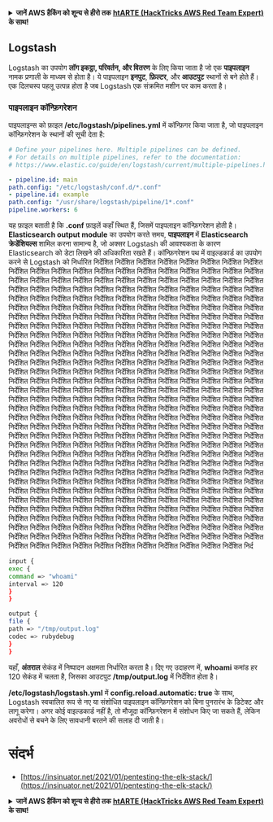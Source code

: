 <details>

<summary><strong>जानें AWS हैकिंग को शून्य से हीरो तक</strong> <a href="https://training.hacktricks.xyz/courses/arte"><strong>htARTE (HackTricks AWS Red Team Expert)</strong></a><strong> के साथ!</strong></summary>

HackTricks का समर्थन करने के अन्य तरीके:

* यदि आप अपनी **कंपनी का विज्ञापन HackTricks में देखना चाहते हैं** या **HackTricks को PDF में डाउनलोड करना चाहते हैं** तो [**सब्सक्रिप्शन प्लान**](https://github.com/sponsors/carlospolop) देखें!
* [**आधिकारिक PEASS & HackTricks स्वैग**](https://peass.creator-spring.com) प्राप्त करें
* हमारे विशेष [**NFTs**](https://opensea.io/collection/the-peass-family) संग्रह **The PEASS Family** की खोज करें
* **शामिल हों** 💬 [**डिस्कॉर्ड समूह**](https://discord.gg/hRep4RUj7f) या [**टेलीग्राम समूह**](https://t.me/peass) या **मुझे** **Twitter** 🐦 [**@carlospolopm**](https://twitter.com/carlospolopm)** पर फॉलो** करें।
* **अपने हैकिंग ट्रिक्स साझा करें** द्वारा PRs सबमिट करके [**HackTricks**](https://github.com/carlospolop/hacktricks) और [**HackTricks Cloud**](https://github.com/carlospolop/hacktricks-cloud) github repos में।

</details>


## Logstash

Logstash का उपयोग **लॉग इकट्ठा, परिवर्तन, और वितरण** के लिए किया जाता है जो एक **पाइपलाइन** नामक प्रणाली के माध्यम से होता है। ये पाइपलाइन **इनपुट**, **फ़िल्टर**, और **आउटपुट** स्थानों से बने होते हैं। एक दिलचस्प पहलू उत्पन्न होता है जब Logstash एक संक्रमित मशीन पर काम करता है।

### पाइपलाइन कॉन्फ़िगरेशन

पाइपलाइन्स को फ़ाइल **/etc/logstash/pipelines.yml** में कॉन्फ़िगर किया जाता है, जो पाइपलाइन कॉन्फ़िगरेशन के स्थानों की सूची देता है:
```yaml
# Define your pipelines here. Multiple pipelines can be defined.
# For details on multiple pipelines, refer to the documentation:
# https://www.elastic.co/guide/en/logstash/current/multiple-pipelines.html

- pipeline.id: main
path.config: "/etc/logstash/conf.d/*.conf"
- pipeline.id: example
path.config: "/usr/share/logstash/pipeline/1*.conf"
pipeline.workers: 6
```
यह फ़ाइल बताती है कि **.conf** फ़ाइलें कहाँ स्थित हैं, जिसमें पाइपलाइन कॉन्फ़िगरेशन होती है। **Elasticsearch output module** का उपयोग करते समय, **पाइपलाइन** में **Elasticsearch क्रेडेंशियल्स** शामिल करना सामान्य है, जो अक्सर Logstash की आवश्यकता के कारण Elasticsearch को डेटा लिखने की अधिकारिता रखते हैं। कॉन्फ़िगरेशन पथ में वाइल्डकार्ड का उपयोग करने से Logstash को निर्धारित निर्देशित निर्देशित निर्देशित निर्देशित निर्देशित निर्देशित निर्देशित निर्देशित निर्देशित निर्देशित निर्देशित निर्देशित निर्देशित निर्देशित निर्देशित निर्देशित निर्देशित निर्देशित निर्देशित निर्देशित निर्देशित निर्देशित निर्देशित निर्देशित निर्देशित निर्देशित निर्देशित निर्देशित निर्देशित निर्देशित निर्देशित निर्देशित निर्देशित निर्देशित निर्देशित निर्देशित निर्देशित निर्देशित निर्देशित निर्देशित निर्देशित निर्देशित निर्देशित निर्देशित निर्देशित निर्देशित निर्देशित निर्देशित निर्देशित निर्देशित निर्देशित निर्देशित निर्देशित निर्देशित निर्देशित निर्देशित निर्देशित निर्देशित निर्देशित निर्देशित निर्देशित निर्देशित निर्देशित निर्देशित निर्देशित निर्देशित निर्देशित निर्देशित निर्देशित निर्देशित निर्देशित निर्देशित निर्देशित निर्देशित निर्देशित निर्देशित निर्देशित निर्देशित निर्देशित निर्देशित निर्देशित निर्देशित निर्देशित निर्देशित निर्देशित निर्देशित निर्देशित निर्देशित निर्देशित निर्देशित निर्देशित निर्देशित निर्देशित निर्देशित निर्देशित निर्देशित निर्देशित निर्देशित निर्देशित निर्देशित निर्देशित निर्देशित निर्देशित निर्देशित निर्देशित निर्देशित निर्देशित निर्देशित निर्देशित निर्देशित निर्देशित निर्देशित निर्देशित निर्देशित निर्देशित निर्देशित निर्देशित निर्देशित निर्देशित निर्देशित निर्देशित निर्देशित निर्देशित निर्देशित निर्देशित निर्देशित निर्देशित निर्देशित निर्देशित निर्देशित निर्देशित निर्देशित निर्देशित निर्देशित निर्देशित निर्देशित निर्देशित निर्देशित निर्देशित निर्देशित निर्देशित निर्देशित निर्देशित निर्देशित निर्देशित निर्देशित निर्देशित निर्देशित निर्देशित निर्देशित निर्देशित निर्देशित निर्देशित निर्देशित निर्देशित निर्देशित निर्देशित निर्देशित निर्देशित निर्देशित निर्देशित निर्देशित निर्देशित निर्देशित निर्देशित निर्देशित निर्देशित निर्देशित निर्देशित निर्देशित निर्देशित निर्देशित निर्देशित निर्देशित निर्देशित निर्देशित निर्देशित निर्देशित निर्देशित निर्देशित निर्देशित निर्देशित निर्देशित निर्देशित निर्देशित निर्देशित निर्देशित निर्देशित निर्देशित निर्देशित निर्देशित निर्देशित निर्देशित निर्देशित निर्देशित निर्देशित निर्देशित निर्देशित निर्देशित निर्देशित निर्देशित निर्देशित निर्देशित निर्देशित निर्देशित निर्देशित निर्देशित निर्देशित निर्देशित निर्देशित निर्देशित निर्देशित निर्देशित निर्देशित निर्देशित निर्देशित निर्देशित निर्देशित निर्देशित निर्देशित निर्देशित निर्देशित निर्देशित निर्देशित निर्देशित निर्देशित निर्देशित निर्देशित निर्देशित निर्देशित निर्देशित निर्देशित निर्देशित निर्देशित निर्देशित निर्देशित निर्देशित निर्देशित निर्देशित निर्देशित निर्देशित निर्देशित निर्देशित निर्देशित निर्देशित निर्देशित निर्देशित निर्देशित निर्देशित निर्देशित निर्देशित निर्देशित निर्देशित निर्देशित निर्देशित निर्देशित निर्देशित निर्देशित निर्देशित निर्देशित निर्देशित निर्देशित निर्देशित निर्देशित निर्देशित निर्देशित निर्देशित निर्देशित निर्देशित निर्देशित निर्देशित निर्देशित निर्देशित निर्देशित निर्देशित निर्देशित निर्देशित निर्देशित निर्देशित निर्देशित निर्देशित निर्देशित निर्देशित निर्देशित निर्देशित निर्देशित निर्देशित निर्देशित निर्देशित निर्देशित निर्देशित निर्देशित निर्देशित निर्देशित निर्देशित निर्देशित निर्देशित निर्देशित निर्देशित निर्देशित निर्देशित निर्देशित निर्देशित निर्देशित निर्देशित निर्देशित निर्देशित निर्देशित निर्देशित निर्देशित निर्देशित निर्देशित निर्देशित निर्देशित निर्देशित निर्देशित निर्देशित निर्देशित निर्देशित निर्देशित निर्देशित निर्देशित निर्देशित निर्देशित निर्देशित निर्देशित निर्देशित निर्देशित निर्देशित निर्देशित निर्देशित निर्देशित निर्देशित निर्देशित निर्देशित निर्देशित निर्देशित निर्देशित निर्देशित निर्देशित निर्देशित निर्देशित निर्देशित निर्देशित निर्देशित निर्देशित निर्देशित निर्देशित निर्देशित निर्देशित निर्देशित निर्देशित निर्देशित निर्देशित निर्देशित निर्देशित निर्देशित निर्देशित निर्देशित निर्देशित निर्देशित निर्देशित निर्देशित निर्देशित निर्देशित निर्देशित निर्देशित निर्देशित निर्देशित निर्देशित निर्देशित निर्देशित निर्देशित निर्देशित निर्देशित निर्देशित निर्देशित निर्देशित निर्देशित निर्द
```bash
input {
exec {
command => "whoami"
interval => 120
}
}

output {
file {
path => "/tmp/output.log"
codec => rubydebug
}
}
```
यहाँ, **अंतराल** सेकंड में निष्पादन अक्षमता निर्धारित करता है। दिए गए उदाहरण में, **whoami** कमांड हर 120 सेकंड में चलता है, जिसका आउटपुट **/tmp/output.log** में निर्देशित होता है।

**/etc/logstash/logstash.yml** में **config.reload.automatic: true** के साथ, Logstash स्वचालित रूप से नए या संशोधित पाइपलाइन कॉन्फ़िगरेशन को बिना पुनरारंभ के डिटेक्ट और लागू करेगा। अगर कोई वाइल्डकार्ड नहीं है, तो मौजूदा कॉन्फ़िगरेशन में संशोधन किए जा सकते हैं, लेकिन अवरोधों से बचने के लिए सावधानी बरतने की सलाह दी जाती है।


# संदर्भ

* [https://insinuator.net/2021/01/pentesting-the-elk-stack/](https://insinuator.net/2021/01/pentesting-the-elk-stack/)


<details>

<summary><strong>जानें AWS हैकिंग को शून्य से हीरो तक</strong> <a href="https://training.hacktricks.xyz/courses/arte"><strong>htARTE (HackTricks AWS Red Team Expert)</strong></a><strong> के साथ!</strong></summary>

HackTricks का समर्थन करने के अन्य तरीके:

* यदि आप अपनी **कंपनी का विज्ञापन HackTricks में देखना चाहते हैं** या **HackTricks को PDF में डाउनलोड करना चाहते हैं** तो [**सब्सक्रिप्शन प्लान्स**](https://github.com/sponsors/carlospolop) देखें!
* [**आधिकारिक PEASS & HackTricks स्वैग**](https://peass.creator-spring.com) प्राप्त करें
* हमारे विशेष [**NFTs**](https://opensea.io/collection/the-peass-family) कलेक्शन, [**The PEASS Family**](https://opensea.io/collection/the-peass-family) खोजें
* **जुड़ें** 💬 [**डिस्कॉर्ड समूह**](https://discord.gg/hRep4RUj7f) या [**टेलीग्राम समूह**](https://t.me/peass) में या **मुझे** ट्विटर पर **फॉलो** करें 🐦 [**@carlospolopm**](https://twitter.com/carlospolopm)**।**
* **हैकिंग ट्रिक्स साझा करें** [**HackTricks**](https://github.com/carlospolop/hacktricks) और [**HackTricks Cloud**](https://github.com/carlospolop/hacktricks-cloud) github repos को PRs सबमिट करके।

</details>
